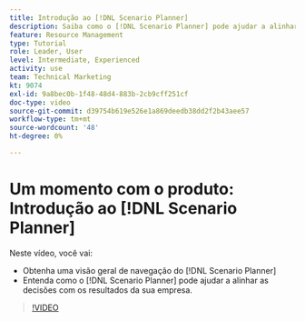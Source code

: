 ```yaml
---
title: Introdução ao [!DNL Scenario Planner]
description: Saiba como o [!DNL Scenario Planner] pode ajudar a alinhar as decisões com os resultados da sua empresa. Saiba como navegar [!DNL Scenario Planner].
feature: Resource Management
type: Tutorial
role: Leader, User
level: Intermediate, Experienced
activity: use
team: Technical Marketing
kt: 9074
exl-id: 9a8bec0b-1f48-48d4-883b-2cb9cff251cf
doc-type: video
source-git-commit: d39754b619e526e1a869deedb38dd2f2b43aee57
workflow-type: tm+mt
source-wordcount: '48'
ht-degree: 0%

---
```


# Um momento com o produto: Introdução ao [!DNL Scenario Planner]

Neste vídeo, você vai:

* Obtenha uma visão geral de navegação do [!DNL Scenario Planner]
* Entenda como o [!DNL Scenario Planner] pode ajudar a alinhar as decisões com os resultados da sua empresa.

>[!VIDEO](https://video.tv.adobe.com/v/335316/?quality=12)
